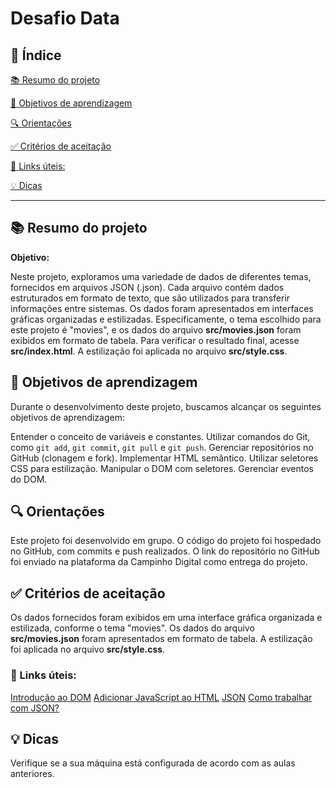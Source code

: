 # Desafio Data

## 📄 Índice

[📚 Resumo do projeto](#-resumo-do-projeto)

[🎯 Objetivos de aprendizagem](#-objetivos-de-aprendizagem)

[🔍 Orientações](#-orientações)

[✅ Critérios de aceitação](#-critérios-de-aceitação)

[🔗 Links úteis:](#-links-úteis)

[💡 Dicas](#-dicas)

***

## 📚 Resumo do projeto

**Objetivo:**

Neste projeto, exploramos uma variedade de dados de diferentes temas, fornecidos em arquivos JSON (.json). Cada arquivo contém dados estruturados em formato de texto, que são utilizados para transferir informações entre sistemas. Os dados foram apresentados em interfaces gráficas organizadas e estilizadas. Especificamente, o tema escolhido para este projeto é "movies", e os dados do arquivo **src/movies.json** foram exibidos em formato de tabela. Para verificar o resultado final, acesse **src/index.html**. A estilização foi aplicada no arquivo **src/style.css**.

## 🎯 Objetivos de aprendizagem

Durante o desenvolvimento deste projeto, buscamos alcançar os seguintes objetivos de aprendizagem:

Entender o conceito de variáveis e constantes.
Utilizar comandos do Git, como `git add`, `git commit`, `git pull` e `git push`.
Gerenciar repositórios no GitHub (clonagem e fork).
Implementar HTML semântico.
Utilizar seletores CSS para estilização.
Manipular o DOM com seletores.
Gerenciar eventos do DOM.

## 🔍 Orientações

Este projeto foi desenvolvido em grupo.
O código do projeto foi hospedado no GitHub, com commits e push realizados.
O link do repositório no GitHub foi enviado na plataforma da Campinho Digital como entrega do projeto.

## ✅ Critérios de aceitação

Os dados fornecidos foram exibidos em uma interface gráfica organizada e estilizada, conforme o tema "movies".
Os dados do arquivo **src/movies.json** foram apresentados em formato de tabela.
A estilização foi aplicada no arquivo **src/style.css**.

### 🔗 Links úteis:

[Introdução ao DOM](https://developer.mozilla.org/pt-BR/docs/Web/API/Document_Object_Model/Introduction)
[Adicionar JavaScript ao HTML](https://www.hostinger.com.br/tutoriais/como-adicionar-javascript-no-html)
[JSON](https://www.google.com/search?q=o+que+%C3%A9+json&oq=O+QUE+%C3%89+JSON&aqs=chrome.0.69i59j0i512l6j69i60.1993j0j7&sourceid=chrome&ie=UTF-8)
[Como trabalhar com JSON?](https://developer.mozilla.org/pt-BR/docs/Learn/JavaScript/Objects/JSON)

## 💡 Dicas

Verifique se a sua máquina está configurada de acordo com as aulas anteriores.
